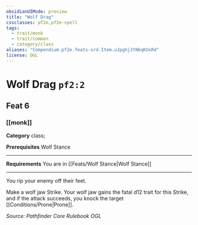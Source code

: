 ```yaml
---
obsidianUIMode: preview
title: "Wolf Drag"
cssclasses: pf2e,pf2e-spell
tags:
  - trait/monk
  - trait/common
  - category/class
aliases: "Compendium.pf2e.feats-srd.Item.uJpghjJtNbqKUxRd"
license: OGL
---
```

# Wolf Drag `pf2:2`
## Feat 6
### [[monk]]

**Category** class; 



**Prerequisites** Wolf Stance
* * *
**Requirements** You are in [[Feats/Wolf Stance|Wolf Stance]]

* * *

You rip your enemy off their feet.

Make a wolf jaw Strike. Your wolf jaw gains the fatal d12 trait for this Strike, and if the attack succeeds, you knock the target [[Conditions/Prone|Prone]].

*Source: Pathfinder Core Rulebook*
*OGL*